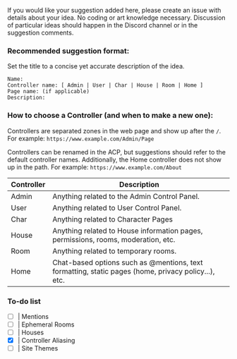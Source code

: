 If you would like your suggestion added here, please create an issue with details about your idea. No coding or art knowledge necessary. Discussion of particular ideas should happen in the Discord channel or in the suggestion comments.

### Recommended suggestion format:
Set the title to a concise yet accurate description of the idea.
```
Name:
Controller name: [ Admin | User | Char | House | Room | Home ]
Page name: (if applicable)
Description:
```
### How to choose a Controller (and when to make a new one):
Controllers are separated zones in the web page and show up after the `/`. For example:
`https://www.example.com/Admin/Page`

Controllers can be renamed in the ACP, but suggestions should refer to the default controller names. Additionally, the Home controller does not show up in the path. For example:
`https://www.example.com/About`

Controller | Description
---------- | ------------
Admin | Anything related to the Admin Control Panel. 
User | Anything related to User Control Panel.
Char | Anything related to Character Pages
House | Anything related to House information pages, permissions, rooms, moderation, etc.
Room | Anything related to temporary rooms.
Home | Chat-based options such as @mentions, text formatting, static pages (home, privacy policy...), etc.


### To-do list

- [ ] | Mentions
- [ ] | Ephemeral Rooms
- [ ] | Houses
- [x] | Controller Aliasing
- [ ] | Site Themes
